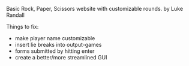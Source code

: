 Basic Rock, Paper, Scissors website with customizable rounds.
by Luke Randall

Things to fix:
 - make player name customizable
 - insert lie breaks into output-games
 - forms submitted by hitting enter
 - create a better/more streamlined GUI

